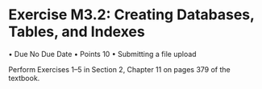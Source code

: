 # Exercise M3.2: Creating Databases, Tables, and Indexes

  • Due No Due Date
  • Points 10
  • Submitting a file upload

Perform Exercises 1–5 in Section 2, Chapter 11 on pages 379 of the textbook.
